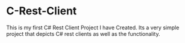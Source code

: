 # C-Rest-Client
This is my first C# Rest Client Project I have Created. Its a very simple project that depicts C# rest clients as well as the functionality.
